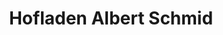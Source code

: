 ---
title: "Hofladen Albert Schmid"
url: /westoverledingen/hofladen-albert-schmid/
shop: Hofladen
---